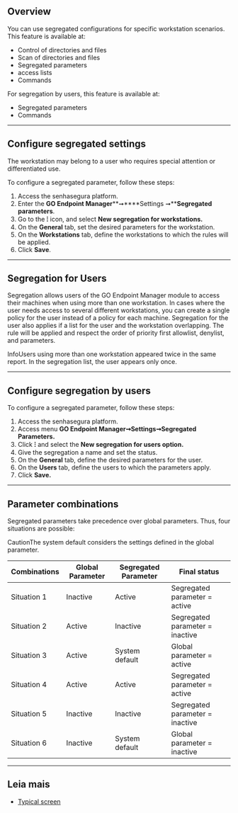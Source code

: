 ## Overview

You can use segregated configurations for specific workstation scenarios. This feature is available at:

* Control of directories and files
* Scan of directories and files
* Segregated parameters
* access lists
* Commands

  


For segregation by users, this feature is available at:

* Segregated parameters
* Commands

  




---

## Configure segregated settings

The workstation may belong to a user who requires special attention or differentiated use.

To configure a segregated parameter, follow these steps:

1. Access the senhasegura platform.
2. Enter the **GO Endpoint Manager****➞****Settings ➞****Segregated parameters**.
3. Go to the **⁝** icon, and select **New segregation for workstations.**
4. On the **General** tab, set the desired parameters for the workstation.
5. On the **Workstations** tab, define the workstations to which the rules will be applied.
6. Click **Save**.

  




---

## Segregation for Users

Segregation allows users of the GO Endpoint Manager module to access their machines when using more than one workstation. In cases where the user needs access to several different workstations, you can create a single policy for the user instead of a policy for each machine. Segregation for the user also applies if a list for the user and the workstation overlapping. The rule will be applied and respect the order of priority first allowlist, denylist, and parameters.

InfoUsers using more than one workstation appeared twice in the same report. In the segregation list, the user appears only once.  




---

## Configure segregation by users

To configure a segregated parameter, follow these steps:

1. Access the senhasegura platform.
2. Access menu **GO Endpoint Manager➞Settings➞Segregated Parameters.**
3. Click **⁝** and select the **New segregation for users option.**
4. Give the segregation a name and set the status.
5. On the **General** tab, define the desired parameters for the user.
6. On the **Users** tab, define the users to which the parameters apply.
7. Click **Save.**



---

## Parameter combinations

Segregated parameters take precedence over global parameters. Thus, four situations are possible:

CautionThe system default considers the settings defined in the global parameter.  


  




| Combinations | Global Parameter | Segregated Parameter | Final status |
| --- | --- | --- | --- |
| Situation 1 | Inactive | Active | Segregated parameter \= active |
| Situation 2 | Active | Inactive | Segregated parameter \= inactive |
| Situation 3 | Active | System default | Global parameter \= active |
| Situation 4 | Active | Active | Segregated parameter \= active |
| Situation 5 | Inactive | Inactive | Segregated parameter \= inactive |
| Situation 6 | Inactive | System default | Global parameter \= inactive |



---

## Leia mais

* [Typical screen](https://docs.senhasegura.io/v3-33/docs/en/general-information-graphical-user-interface#typical-screen)

  


